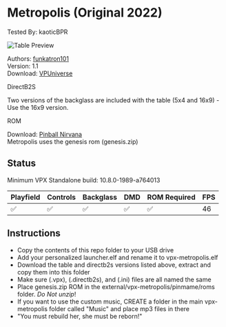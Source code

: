 # Metropolis (Original 2022)
Tested By: kaoticBPR

![Table Preview](../../images/vpx-metropolis.png)

Authors: [funkatron101](https://vpuniverse.com/profile/49709-funkatron101/)  
Version: 1.1  
Download: [VPUniverse](https://vpuniverse.com/files/file/10195-metropolis-reborn/)

DirectB2S

Two versions of the backglass are included with the table (5x4 and 16x9) - Use the 16x9 version.

ROM

Download: [Pinball Nirvana](https://pinballnirvana.com/forums/resources/genesis.1862/)  
Metropolis uses the genesis rom (genesis.zip)

## Status 

Minimum VPX Standalone build: 10.8.0-1989-a764013

| Playfield | Controls | Backglass | DMD | ROM Required | FPS | 
|-----------|----------|-----------|-----|--------------|-----|
| :white_check_mark: | :white_check_mark: | :white_check_mark: | :white_check_mark: | :white_check_mark: | 46 |

## Instructions

- Copy the contents of this repo folder to your USB drive
- Add your personalized launcher.elf and rename it to vpx-metropolis.elf
- Download the table and directb2s versions listed above, extract and copy them into this folder
- Make sure (.vpx), (.directb2s), and (.ini) files are all named the same
- Place genesis.zip ROM in the external/vpx-metropolis/pinmame/roms folder. *Do Not unzip*!
- If you want to use the custom music, CREATE a folder in the main vpx-metropolis folder called "Music" and place mp3 files in there
- "You must rebuild her, she must be reborn!"

